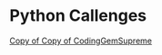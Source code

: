 # Python Callenges
[Copy of Copy of CodingGemSupreme](https://user-images.githubusercontent.com/77770242/228891361-c491bfc2-73da-4f52-bd0d-244a941c9589.png)
